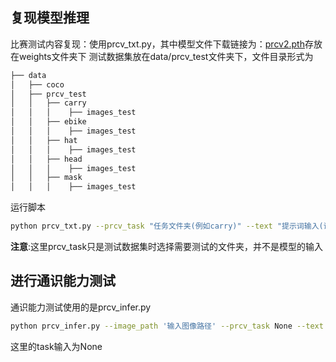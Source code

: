 ## 复现模型推理
比赛测试内容复现：使用prcv_txt.py，其中模型文件下载链接为：[prcv2.pth](https://huggingface.co/howyeer/prcv/blob/main/prcv2.pth)存放在weights文件夹下
测试数据集放在data/prcv_test文件夹下，文件目录形式为
```bash
├── data
│   ├── coco
│   ├── prcv_test
│   │   ├── carry
│   │   │    ├── images_test
│   │   ├── ebike
│   │   │    ├── images_test
│   │   ├── hat
│   │   │    ├── images_test
│   │   ├── head
│   │   │    ├── images_test
│   │   ├── mask
│   │   │    ├── images_test
```
运行脚本
```bash
python prcv_txt.py --prcv_task "任务文件夹(例如carry)" --text "提示词输入(请根据具体格式进行输入)"  --output_dir "输出文件夹(例如carry_out)"

```
**注意**:这里prcv_task只是测试数据集时选择需要测试的文件夹，并不是模型的输入


## 进行通识能力测试
通识能力测试使用的是prcv_infer.py
```bash
python prcv_infer.py --image_path '输入图像路径' --prcv_task None --text "提示词输入(请根据具体格式进行输入)" --output_dir "输出文件夹"
```
这里的task输入为None
